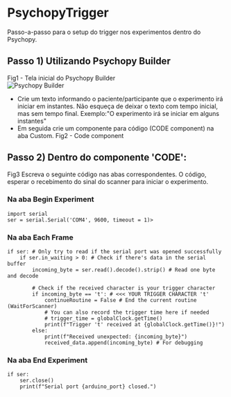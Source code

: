 # PsychopyTrigger
Passo-a-passo para o setup do trigger nos experimentos dentro do Psychopy.

## Passo 1) Utilizando Psychopy Builder
Fig1 - Tela inicial do Psychopy Builder \
![Psychopy Builder](https://github.com/icaroafoliveira/PsychopyTrigger/tela1.png=true)
- Crie um texto informando o paciente/participante que o experimento irá iniciar em instantes. Não esqueça de deixar o texto com tempo inicial, mas sem tempo final.
    Exemplo:"O experimento irá se iniciar em alguns instantes"
- Em seguida crie um componente para código (CODE component) na aba Custom.
  Fig2 - Code component
## Passo 2) Dentro do componente 'CODE':
Fig3
Escreva o seguinte código nas abas correspondentes. O código, esperar o recebimento do sinal do scanner para iniciar o experimento.

### Na aba **Begin Experiment**
```
import serial
ser = serial.Serial('COM4', 9600, timeout = 1)>
```
### Na aba **Each Frame**
```
if ser: # Only try to read if the serial port was opened successfully
    if ser.in_waiting > 0: # Check if there's data in the serial buffer
        incoming_byte = ser.read().decode().strip() # Read one byte and decode

        # Check if the received character is your trigger character
        if incoming_byte == 't': # <<< YOUR TRIGGER CHARACTER 't'
            continueRoutine = False # End the current routine (WaitForScanner)
            # You can also record the trigger time here if needed
            # trigger_time = globalClock.getTime()
            print(f"Trigger 't' received at {globalClock.getTime()}!")
        else:
            print(f"Received unexpected: {incoming_byte}")
            received_data.append(incoming_byte) # For debugging
```
### Na aba **End Experiment**

```
if ser:
    ser.close()
    print(f"Serial port {arduino_port} closed.")
```
